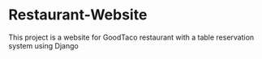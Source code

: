 # Restaurant-Website
This project is a website for GoodTaco restaurant with a table reservation system using Django 
